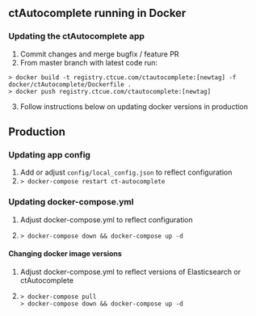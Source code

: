 ## ctAutocomplete running in Docker

### Updating the ctAutocomplete app
1. Commit changes and merge bugfix / feature PR
2. From master branch with latest code run:
```
> docker build -t registry.ctcue.com/ctautocomplete:[newtag] -f docker/ctAutocomplete/Dockerfile .
> docker push registry.ctcue.com/ctautocomplete:[newtag]
```
3. Follow instructions below on updating docker versions in production

## Production
### Updating app config
1. Add or adjust `config/local_config.json` to reflect configuration
2. `> docker-compose restart ct-autocomplete`

### Updating docker-compose.yml
1. Adjust docker-compose.yml to reflect configuration
2. ```
   > docker-compose down && docker-compose up -d
   ```

#### Changing docker image versions
1. Adjust docker-compose.yml to reflect versions of Elasticsearch or ctAutocomplete
2. ```
   > docker-compose pull
   > docker-compose down && docker-compose up -d
   ```

